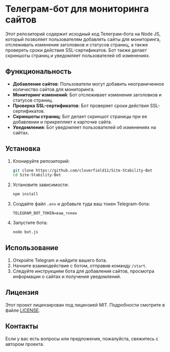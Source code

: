 # Телеграм-бот для мониторинга сайтов

Этот репозиторий содержит исходный код Телеграм-бота на Node JS, который позволяет пользователям добавлять сайты для мониторинга, отслеживать изменения заголовков и статусов страниц, а также проверять сроки действия SSL-сертификатов. Бот также делает скриншоты страниц и уведомляет пользователей об изменениях.

## Функциональность

- **Добавление сайтов**: Пользователи могут добавить неограниченное количество сайтов для мониторинга.
- **Мониторинг изменений**: Бот отслеживает изменения заголовков и статусов страниц.
- **Проверка SSL-сертификатов**: Бот проверяет сроки действия SSL-сертификатов.
- **Скриншоты страниц**: Бот делает скриншот страницы при ее добавлении и прикрепляет к карточке сайта.
- **Уведомления**: Бот уведомляет пользователей об изменениях на сайтах.

## Установка

1. Клонируйте репозиторий:
   ```bash
   git clone https://github.com/cloverfield11/Site-Stability-Bot
   cd Site-Stability-Bot
   ```

2. Установите зависимости:
   ```bash
   npm install
   ```

3. Создайте файл `.env` и добавьте туда ваш токен Telegram-бота:
   ```
   TELEGRAM_BOT_TOKEN=ваш_токен
   ```

4. Запустите бота:
   ```bash
   node bot.js
   ```

## Использование

1. Откройте Telegram и найдите вашего бота.
2. Начните взаимодействие с ботом, отправив команду `/start`.
3. Следуйте инструкциям бота для добавления сайтов, просмотра информации о сайтах и получения уведомлений.

## Лицензия

Этот проект лицензирован под лицензией MIT. Подробности смотрите в файле [LICENSE](LICENSE).

## Контакты

Если у вас есть вопросы или предложения, пожалуйста, свяжитесь с автором проекта.
